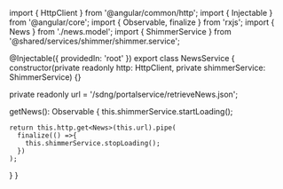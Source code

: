import { HttpClient } from '@angular/common/http';
import { Injectable } from '@angular/core';
import { Observable, finalize } from 'rxjs';
import { News } from './news.model';
import { ShimmerService } from '@shared/services/shimmer/shimmer.service';

@Injectable({
  providedIn: 'root'
})
export class NewsService {
  constructor(private readonly http: HttpClient, private shimmerService: ShimmerService) {}

  private readonly url = '/sdng/portalservice/retrieveNews.json';

  getNews(): Observable<News> {
    this.shimmerService.startLoading();

    return this.http.get<News>(this.url).pipe(
      finalize(() =>{
        this.shimmerService.stopLoading();
      })
    );
  }
}
